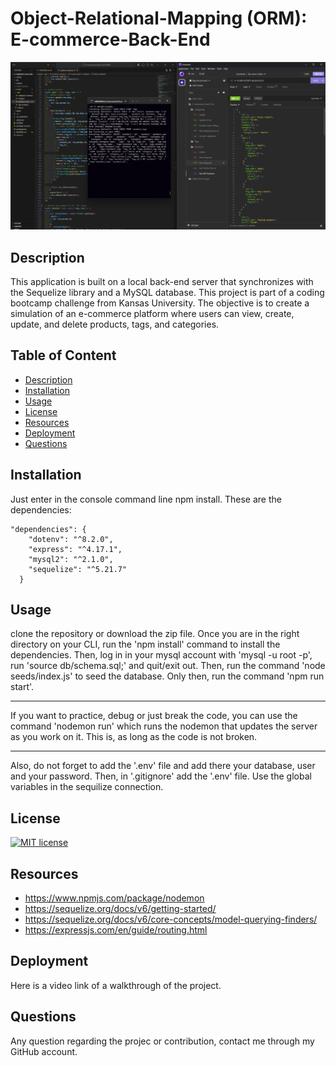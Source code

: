 # Object-Relational-Mapping (ORM): E-commerce-Back-End
!["Screenshot of Insomnia with 200 Ok for Products"](./images/Insomnia%20200%20ok%20Products.png)

## Description
This application is built on a local back-end server that synchronizes with the Sequelize library and a MySQL database. This project is part of a coding bootcamp challenge from Kansas University. The objective is to create a simulation of an e-commerce platform where users can view, create, update, and delete products, tags, and categories.

## Table of Content
  * [Description](#description)
  * [Installation](#installation)
  * [Usage](#usage)
  * [License](#license)
  * [Resources](#Resources)
  * [Deployment](#deployment)
  * [Questions](#questions)

## Installation
Just enter in the console command line npm install.
These are the dependencies:
```
"dependencies": {
    "dotenv": "^8.2.0",
    "express": "^4.17.1",
    "mysql2": "^2.1.0",
    "sequelize": "^5.21.7"
  }
   ```
## Usage
clone the repository or download the zip file. Once you are in the right directory on your CLI, run the 'npm install' command to install the dependencies. Then, log in in your mysql account with 'mysql -u root -p', run 'source db/schema.sql;' and quit/exit out. Then, run the command 'node seeds/index.js' to seed the database. Only then, run the command 'npm run start'.
***
If you want to practice, debug or just break the code, you can use the command 'nodemon run' which runs the nodemon that updates the server as you work on it. This is, as long as the code is not broken.
***
Also, do not forget to add the '.env' file and add there your database, user and your password. Then, in '.gitignore' add the '.env' file. Use the global variables in the sequilize connection.

## License
   [![MIT license](https://img.shields.io/badge/License-MIT-blue.svg)](https://opensource.org/license/mit/)

## Resources
* https://www.npmjs.com/package/nodemon
* https://sequelize.org/docs/v6/getting-started/
* https://sequelize.org/docs/v6/core-concepts/model-querying-finders/
* https://expressjs.com/en/guide/routing.html

## Deployment
Here is a video link of a walkthrough of the project.


## Questions
Any question regarding the projec or contribution, contact me through my GitHub account.